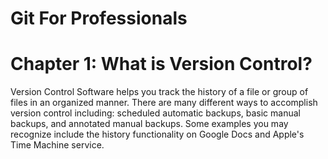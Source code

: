 # Git For Professionals
# Chapter 1: What is Version Control?

Version Control Software helps you track the history of a file or group of files in an organized manner. There are many different ways to accomplish version control including: scheduled automatic backups, basic manual backups, and annotated manual backups. Some examples you may recognize include the history functionality on Google Docs and Apple's Time Machine service.

